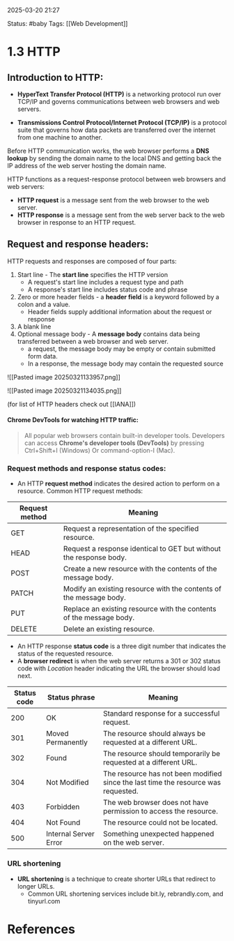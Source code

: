 2025-03-20 21:27

Status:
#baby 
Tags: [[Web Development]]


# 1.3 HTTP

## Introduction to HTTP:
- **HyperText Transfer Protocol (HTTP)** is a networking protocol run over TCP/IP and governs communications between web browsers and web servers.

- **Transmissions Control Protocol/Internet Protocol (TCP/IP)** is a protocol suite that governs how data packets are transferred over the internet from one machine to another.

Before HTTP communication works, the web browser performs a **DNS lookup** by sending the domain name to the local DNS and getting back the IP address of the web server hosting the domain name.

HTTP functions as a request-response protocol between web browsers and web servers:
- **HTTP request** is a message sent from the web browser to the web server.
- **HTTP response** is a message sent from the web server back to the web browser in response to an HTTP request.

## Request and response headers:
HTTP requests and responses are composed of four parts:
1. Start line - The __start line__ specifies the HTTP version
	  - A request's start line includes a request type and path
	  - A response's start line includes status code and phrase
2. Zero or more header fields - a __header field__ is a keyword followed by a colon and a value.
	 - Header fields supply additional information about the request or response
3. A blank line
4. Optional message body - A __message body__ contains data being transferred between a web browser and web server.
    - a request, the message body may be empty or contain submitted form data.
	- In a response, the message body may contain the requested source

![[Pasted image 20250321133957.png]]

![[Pasted image 20250321134035.png]]

(for list of HTTP headers check out [[IANA]])
#### Chrome DevTools for watching HTTP traffic:

> All popular web browsers contain built-in developer tools. Developers can access __Chrome's developer tools (DevTools)__ by pressing Ctrl+Shift+I (Windows) Or command-option-I (Mac). 


### Request methods and response status codes:
- An HTTP __request method__ indicates the desired action to perform on a resource.
Common HTTP request methods:

| Request method | Meaning                                                             |
| -------------- | ------------------------------------------------------------------- |
| GET            | Request a representation of the specified resource.                 |
| HEAD           | Request a response identical to GET but without the response body.  |
| POST           | Create a new resource with the contents of the message body.        |
| PATCH          | Modify an existing resource with the contents of the message body.  |
| PUT            | Replace an existing resource with the contents of the message body. |
| DELETE         | Delete an existing resource.                                        |

- An HTTP response __status code__ is a three digit number that indicates the status of the requested resource.
- A __browser redirect__ is when the web server returns a 301 or 302 status code with _Location_ header indicating the URL the browser should load next.

| Status code | Status phrase         | Meaning                                                                            |
| ----------- | --------------------- | ---------------------------------------------------------------------------------- |
| 200         | OK                    | Standard response for a successful request.                                        |
| 301         | Moved Permanently     | The resource should always be requested at a different URL.                        |
| 302         | Found                 | The resource should temporarily be requested at a different URL.                   |
| 304         | Not Modified          | The resource has not been modified since the last time the resource was requested. |
| 403         | Forbidden             | The web browser does not have permission to access the resource.                   |
| 404         | Not Found             | The resource could not be located.                                                 |
| 500         | Internal Server Error | Something unexpected happened on the web server.                                   |

### URL shortening 
- __URL shortening__ is a technique to create shorter URLs that redirect to longer URLs.
	- Common URL shortening services include bit.ly, rebrandly.com, and tinyurl.com





# References

